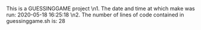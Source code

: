 This is a GUESSINGGAME project
\n1. The date and time at which make was run:
2020-05-18 16:25:18
\n2. The number of lines of code contained in guessinggame.sh is:
28
